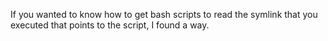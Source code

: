 If you wanted to know how to get bash scripts to read the symlink that you executed that points to the script, I found a way.
